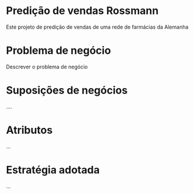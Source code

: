 # Predição de vendas Rossmann
Este projeto de predição de vendas de uma rede de farmácias da Alemanha

# Problema de negócio
Descrever o problema de negócio

# Suposições de negócios
....

# Atributos
...

# Estratégia adotada
...

#
